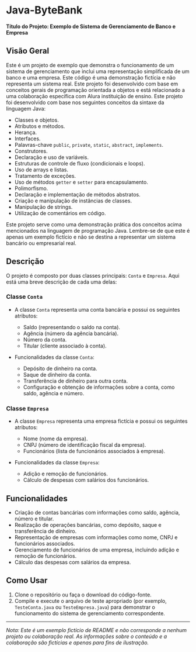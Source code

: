 # Java-ByteBank
**Título do Projeto: Exemplo de Sistema de Gerenciamento de Banco e Empresa**

## Visão Geral
Este é um projeto de exemplo que demonstra o funcionamento de um sistema de gerenciamento que inclui uma representação simplificada de um banco e uma empresa.
Este código é uma demonstração fictícia e não representa um sistema real. Este projeto foi desenvolvido com base em conceitos gerais de programação orientada a objetos e está relacionado a uma colaboração específica com Alura instituição de ensino.
Este projeto foi desenvolvido com base nos seguintes conceitos da sintaxe da linguagem Java:

- Classes e objetos.
- Atributos e métodos.
- Herança.
- Interfaces.
- Palavras-chave `public`, `private`, `static`, `abstract`, `implements`.
- Construtores.
- Declaração e uso de variáveis.
- Estruturas de controle de fluxo (condicionais e loops).
- Uso de arrays e listas.
- Tratamento de exceções.
- Uso de métodos `getter` e `setter` para encapsulamento.
- Polimorfismo.
- Declaração e implementação de métodos abstratos.
- Criação e manipulação de instâncias de classes.
- Manipulação de strings.
- Utilização de comentários em código.

Este projeto serve como uma demonstração prática dos conceitos acima mencionados na linguagem de programação Java. Lembre-se de que este é apenas um exemplo fictício e não se destina a representar um sistema bancário ou empresarial real.

## Descrição
O projeto é composto por duas classes principais: `Conta` e `Empresa`. Aqui está uma breve descrição de cada uma delas:

### Classe `Conta`
- A classe `Conta` representa uma conta bancária e possui os seguintes atributos:
  - Saldo (representando o saldo na conta).
  - Agência (número da agência bancária).
  - Número da conta.
  - Titular (cliente associado à conta).

- Funcionalidades da classe `Conta`:
  - Depósito de dinheiro na conta.
  - Saque de dinheiro da conta.
  - Transferência de dinheiro para outra conta.
  - Configuração e obtenção de informações sobre a conta, como saldo, agência e número.

### Classe `Empresa`
- A classe `Empresa` representa uma empresa fictícia e possui os seguintes atributos:
  - Nome (nome da empresa).
  - CNPJ (número de identificação fiscal da empresa).
  - Funcionários (lista de funcionários associados à empresa).

- Funcionalidades da classe `Empresa`:
  - Adição e remoção de funcionários.
  - Cálculo de despesas com salários dos funcionários.

## Funcionalidades
- Criação de contas bancárias com informações como saldo, agência, número e titular.
- Realização de operações bancárias, como depósito, saque e transferência de dinheiro.
- Representação de empresas com informações como nome, CNPJ e funcionários associados.
- Gerenciamento de funcionários de uma empresa, incluindo adição e remoção de funcionários.
- Cálculo das despesas com salários da empresa.

## Como Usar
1. Clone o repositório ou faça o download do código-fonte.
2. Compile e execute o arquivo de teste apropriado (por exemplo, `TesteConta.java` ou `TesteEmpresa.java`) para demonstrar o funcionamento do sistema de gerenciamento correspondente.
---

*Nota: Este é um exemplo fictício de README e não corresponde a nenhum projeto ou colaboração real. As informações sobre o conteúdo e a colaboração são fictícias e apenas para fins de ilustração.*
